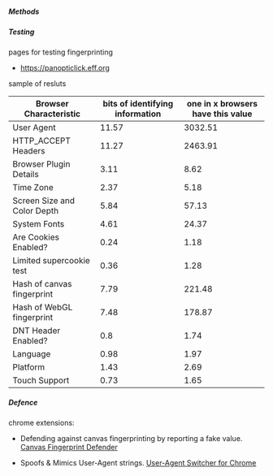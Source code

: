 ##### Methods



##### Testing

pages for testing fingerprinting

 * https://panopticlick.eff.org

sample of resluts

| Browser Characteristic      | bits of identifying information | one in x browsers have this value |
|-----------------------------|---------------------------------|-----------------------------------|
| User Agent                  | 11.57                           | 3032.51                           |
| HTTP_ACCEPT Headers         | 11.27                           | 2463.91                           |
| Browser Plugin Details      | 3.11                            | 8.62                              |
| Time Zone                   | 2.37                            | 5.18                              |
| Screen Size and Color Depth | 5.84                            | 57.13                             |
| System Fonts                | 4.61                            | 24.37                             |
| Are Cookies Enabled?        | 0.24                            | 1.18                              |
| Limited supercookie test    | 0.36                            | 1.28                              |
| Hash of canvas fingerprint  | 7.79                            | 221.48                            |
| Hash of WebGL fingerprint   | 7.48                            | 178.87                            |
| DNT Header Enabled?         | 0.8                             | 1.74                              |
| Language                    | 0.98                            | 1.97                              |
| Platform                    | 1.43                            | 2.69                              |
| Touch Support               | 0.73                            | 1.65                              |

##### Defence

chrome extensions:

 * Defending against canvas fingerprinting by reporting a fake value. 
 [Canvas Fingerprint Defender](https://chrome.google.com/webstore/detail/canvas-fingerprint-defend/lanfdkkpgfjfdikkncbnojekcppdebfp)

 * Spoofs & Mimics User-Agent strings.
 [User-Agent Switcher for Chrome](https://chrome.google.com/webstore/detail/user-agent-switcher-for-c/djflhoibgkdhkhhcedjiklpkjnoahfmg)
